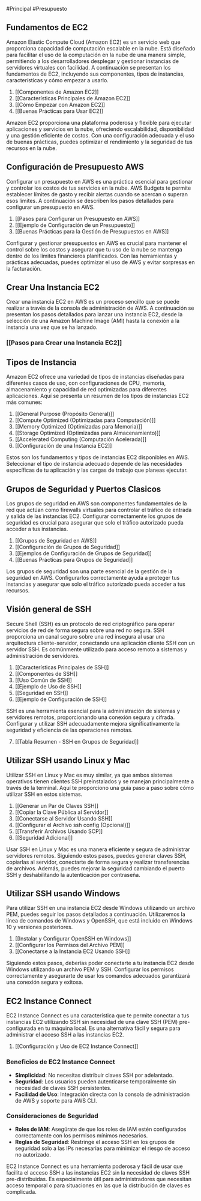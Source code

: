 #Principal #Presupuesto
## Fundamentos de EC2

Amazon Elastic Compute Cloud (Amazon EC2) es un servicio web que proporciona capacidad de computación escalable en la nube. Está diseñado para facilitar el uso de la computación en la nube de una manera simple, permitiendo a los desarrolladores desplegar y gestionar instancias de servidores virtuales con facilidad. A continuación se presentan los fundamentos de EC2, incluyendo sus componentes, tipos de instancias, características y cómo empezar a usarlo.

1. [[Componentes de Amazon EC2]]
2. [[Características Principales de Amazon EC2]]
3. [[Cómo Empezar con Amazon EC2]]
4. [[Buenas Prácticas para Usar EC2]]

Amazon EC2 proporciona una plataforma poderosa y flexible para ejecutar aplicaciones y servicios en la nube, ofreciendo escalabilidad, disponibilidad y una gestión eficiente de costos. Con una configuración adecuada y el uso de buenas prácticas, puedes optimizar el rendimiento y la seguridad de tus recursos en la nube.

## Configuración de Presupuesto AWS

Configurar un presupuesto en AWS es una práctica esencial para gestionar y controlar los costos de tus servicios en la nube. AWS Budgets te permite establecer límites de gasto y recibir alertas cuando se acercan o superan esos límites. A continuación se describen los pasos detallados para configurar un presupuesto en AWS.

1. [[Pasos para Configurar un Presupuesto en AWS]]
2. [[Ejemplo de Configuración de un Presupuesto]]
3. [[Buenas Prácticas para la Gestión de Presupuestos en AWS]]

Configurar y gestionar presupuestos en AWS es crucial para mantener el control sobre los costos y asegurar que tu uso de la nube se mantenga dentro de los límites financieros planificados. Con las herramientas y prácticas adecuadas, puedes optimizar el uso de AWS y evitar sorpresas en la facturación.

## Crear Una Instancia EC2

Crear una instancia EC2 en AWS es un proceso sencillo que se puede realizar a través de la consola de administración de AWS. A continuación se presentan los pasos detallados para lanzar una instancia EC2, desde la selección de una Amazon Machine Image (AMI) hasta la conexión a la instancia una vez que se ha lanzado.

### [[Pasos para Crear una Instancia EC2]]

## Tipos de Instancia

Amazon EC2 ofrece una variedad de tipos de instancias diseñadas para diferentes casos de uso, con configuraciones de CPU, memoria, almacenamiento y capacidad de red optimizadas para diferentes aplicaciones. Aquí se presenta un resumen de los tipos de instancias EC2 más comunes:

1. [[General Purpose (Propósito General)]]
2. [[Compute Optimized (Optimizadas para Computación)]]
3. [[Memory Optimized (Optimizadas para Memoria)]]
4. [[Storage Optimized (Optimizadas para Almacenamiento)]]
5. [[Accelerated Computing (Computación Acelerada)]]
6. [[Configuración de una Instancia EC2]]

Estos son los fundamentos y tipos de instancias EC2 disponibles en AWS. Seleccionar el tipo de instancia adecuado depende de las necesidades específicas de tu aplicación y las cargas de trabajo que planeas ejecutar.

## Grupos de Seguridad y Puertos Clasicos

Los grupos de seguridad en AWS son componentes fundamentales de la red que actúan como firewalls virtuales para controlar el tráfico de entrada y salida de las instancias EC2. Configurar correctamente los grupos de seguridad es crucial para asegurar que solo el tráfico autorizado pueda acceder a tus instancias.

1. [[Grupos de Seguridad en AWS]]
2. [[Configuración de Grupos de Seguridad]]
3. [[Ejemplos de Configuración de Grupos de Seguridad]]
4. [[Buenas Prácticas para Grupos de Seguridad]]

Los grupos de seguridad son una parte esencial de la gestión de la seguridad en AWS. Configurarlos correctamente ayuda a proteger tus instancias y asegurar que solo el tráfico autorizado pueda acceder a tus recursos.

## Visión general de SSH

Secure Shell (SSH) es un protocolo de red criptográfico para operar servicios de red de forma segura sobre una red no segura. SSH proporciona un canal seguro sobre una red insegura al usar una arquitectura cliente-servidor, conectando una aplicación cliente SSH con un servidor SSH. Es comúnmente utilizado para acceso remoto a sistemas y administración de servidores.

1. [[Características Principales de SSH]]
2. [[Componentes de SSH]]
3. [[Uso Común de SSH]]
4. [[Ejemplo de Uso de SSH]]
5. [[Seguridad en SSH]]
6. [[Ejemplo de Configuración de SSH]]

SSH es una herramienta esencial para la administración de sistemas y servidores remotos, proporcionando una conexión segura y cifrada. Configurar y utilizar SSH adecuadamente mejora significativamente la seguridad y eficiencia de las operaciones remotas.

7. [[Tabla Resumen - SSH en Grupos de Seguridad]]

## Utilizar SSH usando Linux y Mac

Utilizar SSH en Linux y Mac es muy similar, ya que ambos sistemas operativos tienen clientes SSH preinstalados y se manejan principalmente a través de la terminal. Aquí te proporciono una guía paso a paso sobre cómo utilizar SSH en estos sistemas.

1. [[Generar un Par de Claves SSH]]
2. [[Copiar la Clave Pública al Servidor]]
3. [[Conectarse al Servidor Usando SSH]]
4. [[Configurar el Archivo ssh config (Opcional)]]
5. [[Transferir Archivos Usando SCP]]
6. [[Seguridad Adicional]]

Usar SSH en Linux y Mac es una manera eficiente y segura de administrar servidores remotos. Siguiendo estos pasos, puedes generar claves SSH, copiarlas al servidor, conectarte de forma segura y realizar transferencias de archivos. Además, puedes mejorar la seguridad cambiando el puerto SSH y deshabilitando la autenticación por contraseña.

## Utilizar SSH usando Windows

Para utilizar SSH en una instancia EC2 desde Windows utilizando un archivo PEM, puedes seguir los pasos detallados a continuación. Utilizaremos la línea de comandos de Windows y OpenSSH, que está incluido en Windows 10 y versiones posteriores.

1. [[Instalar y Configurar OpenSSH en Windows]]
2. [[Configurar los Permisos del Archivo PEM]]
3. [[Conectarse a la Instancia EC2 Usando SSH]]

Siguiendo estos pasos, deberías poder conectarte a tu instancia EC2 desde Windows utilizando un archivo PEM y SSH. Configurar los permisos correctamente y asegurarte de usar los comandos adecuados garantizará una conexión segura y exitosa.

## EC2 Instance Connect

EC2 Instance Connect es una característica que te permite conectar a tus instancias EC2 utilizando SSH sin necesidad de una clave SSH (PEM) pre-configurada en tu máquina local. Es una alternativa fácil y segura para administrar el acceso SSH a las instancias EC2.

1. [[Configuración y Uso de EC2 Instance Connect]]

### Beneficios de EC2 Instance Connect

- **Simplicidad**: No necesitas distribuir claves SSH por adelantado.
- **Seguridad**: Los usuarios pueden autenticarse temporalmente sin necesidad de claves SSH persistentes.
- **Facilidad de Uso**: Integración directa con la consola de administración de AWS y soporte para AWS CLI.

### Consideraciones de Seguridad

- **Roles de IAM**: Asegúrate de que los roles de IAM estén configurados correctamente con los permisos mínimos necesarios.
- **Reglas de Seguridad**: Restringe el acceso SSH en los grupos de seguridad solo a las IPs necesarias para minimizar el riesgo de acceso no autorizado.

EC2 Instance Connect es una herramienta poderosa y fácil de usar que facilita el acceso SSH a las instancias EC2 sin la necesidad de claves SSH pre-distribuidas. Es especialmente útil para administradores que necesitan acceso temporal o para situaciones en las que la distribución de claves es complicada.